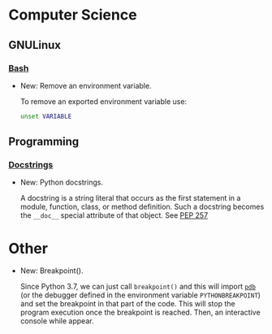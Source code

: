 # Computer Science

## GNULinux

### [Bash](bash.md)

* New: Remove an environment variable.

    To remove an exported environment variable use:
    
    ```bash
    unset VARIABLE
    ```
    

## Programming

### [Docstrings](docstrings.md)

* New: Python docstrings.

    A docstring is a string literal that occurs as the first statement in a module,
    function, class, or method definition. Such a docstring becomes the `__doc__`
    special attribute of that object. See
    [PEP 257](https://www.python.org/dev/peps/pep-0257/)
    

# Other

* New: Breakpoint().

     Since Python 3.7, we can just call `breakpoint()` and this will import
     [`pdb`](https://docs.python.org/3/library/pdb.html)
     (or the debugger defined in the environment variable `PYTHONBREAKPOINT`) and
     set the breakpoint in that part of the code. This will stop the program
     execution once the breakpoint is reached. Then, an interactive console while
     appear.